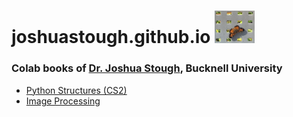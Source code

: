 # joshuastough.github.io <img src="butterfly.png" width="64">

### Colab books of [Dr. Joshua Stough](http://joshuastough.com), Bucknell University

- [Python Structures (CS2)](https://joshuastough.github.io/pythonstructures/)
- [Image Processing](https://joshuastough.github.io/imageprocessing/)